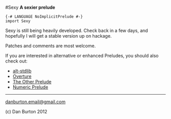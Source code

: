 #Sexy
**A sexier prelude**

    {-# LANGUAGE NoImplicitPrelude #-}
    import Sexy

Sexy is still being heavily developed.
Check back in a few days,
and hopefully I will get a stable version
up on hackage.

Patches and comments are most welcome.

If you are interested in
alternative or enhanced Preludes,
you should also check out:

* [alt-stdlib](http://patch-tag.com/r/jmcarthur/alt-stdlib/home)
* [Overture](https://github.com/isomorphism/Overture)
* [The Other Prelude](http://www.haskell.org/haskellwiki/The_Other_Prelude)
* [Numeric Prelude](http://www.haskell.org/haskellwiki/Numeric_Prelude)

<hr />

danburton.email@gmail.com

(c) Dan Burton 2012